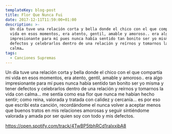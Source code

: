 ```yaml
---
templateKey: blog-post
title: Flor Que Nunca Fui
date: 2017-12-11T11:59:00+01:00
description: >-
  Un día tuve una relación corta y bella donde el chico con el que compartía mi
  vida en esos momentos, era atento, gentil, amable y amoroso.. era algo
  impresionante para mí pues nunca había sentido tan bonito ser yo misma y tener
  defectos y celebrarlos dentro de una relación y reírnos y tomarnos la vida con
  calma…
tags:
  - Canciones Supremas
---
```

Un día tuve una relación corta y bella donde el chico con el que compartía mi vida en esos momentos, era atento, gentil, amable y amoroso.. era algo impresionante para mí pues nunca había sentido tan bonito ser yo misma y tener defectos y celebrarlos dentro de una relación y reírnos y tomarnos la vida con calma… me sentía como esa flor que nunca me habían hecho sentir; como reina, valorada y tratada con calidez y cercanía… es por eso que escribí esta canción, recordándome el nunca volver a aceptar menos que buenos tratos en mis relaciones amorosas y seguir sintiéndome valorada y amada por ser quien soy con todo y mis defectos.



<https://open.spotify.com/track/4TwBP5tbhRCd1ralxxibA8>
